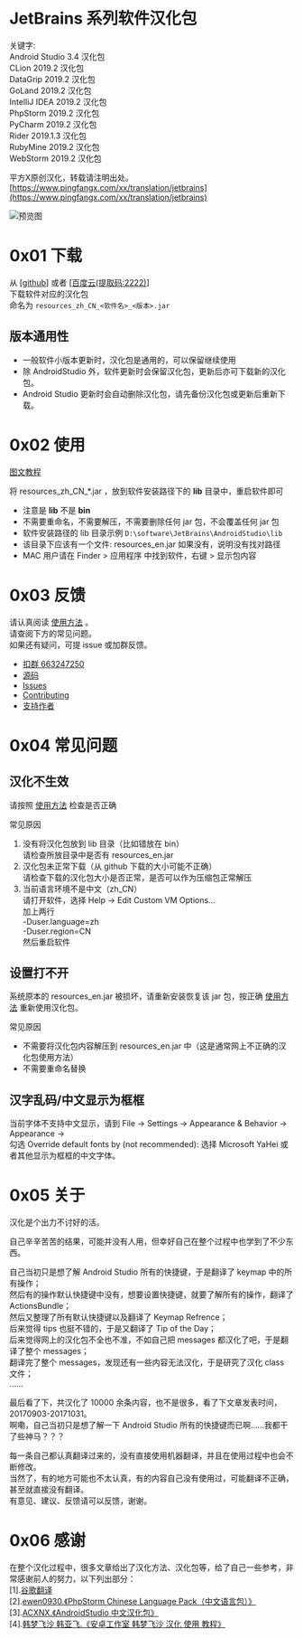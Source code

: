 # JetBrains 系列软件汉化包  
关键字:  
Android Studio 3.4 汉化包  
CLion 2019.2 汉化包  
DataGrip 2019.2 汉化包  
GoLand 2019.2 汉化包  
IntelliJ IDEA 2019.2 汉化包  
PhpStorm 2019.2 汉化包  
PyCharm 2019.2 汉化包  
Rider 2019.1.3 汉化包  
RubyMine 2019.2 汉化包  
WebStorm 2019.2 汉化包  


平方X原创汉化，转载请注明出处。  
[https://www.pingfangx.com/xx/translation/jetbrains](https://www.pingfangx.com/xx/translation/jetbrains)  

![预览图](https://pingfangx.github.io/resource/blogx/2421.1.png)


# 0x01 下载
从 [[github](https://www.pingfangx.com/xx/translation/jetbrains/download/github)]
或者 [[百度云(提取码:2222)](https://www.pingfangx.com/xx/translation/jetbrains/download/baidu)]  
下载软件对应的汉化包  
命名为 `resources_zh_CN_<软件名>_<版本>.jar`

## 版本通用性
* 一般软件小版本更新时，汉化包是通用的，可以保留继续使用
* 除 AndroidStudio 外，软件更新时会保留汉化包，更新后亦可下载新的汉化包。  
* Android Studio 更新时会自动删除汉化包，请先备份汉化包或更新后重新下载。

# 0x02 使用
[图文教程](https://www.pingfangx.com/xx/translation/jetbrains/usage/image)  

将 resources_zh_CN_\*.jar ，放到软件安装路径下的 **lib** 目录中，重启软件即可  
* 注意是 **lib** 不是 **bin**
* 不需要重命名，不需要解压，不需要删除任何 jar 包，不会覆盖任何 jar 包
* 软件安装路径的 lib 目录示例 `D:\software\JetBrains\AndroidStudio\lib`
* 该目录下应该有一个文件: resources_en.jar 如果没有，说明没有找对路径
* MAC 用户请在 Finder > 应用程序 中找到软件，右键 > 显示包内容

# 0x03 反馈
请认真阅读 [使用方法] 。  
请查阅下方的常见问题。  
如果还有疑问，可提 issue 或加群反馈。

* [扣群 663247250](https://www.pingfangx.com/xx/translation/jetbrains/feedback/qqgroup)
* [源码](https://www.pingfangx.com/xx/translation/jetbrains/download/sources)
* [Issues](https://www.pingfangx.com/xx/translation/jetbrains/feedback/issues)
* [Contributing](https://www.pingfangx.com/xx/translation/jetbrains/feedback/contributing)
* [支持作者](https://www.pingfangx.com/xx/translation/jetbrains/feedback/support)

# 0x04 常见问题
## 汉化不生效
请按照 [使用方法] 检查是否正确

常见原因
1. 没有将汉化包放到 lib 目录（比如错放在 bin）  
请检查所放目录中是否有 resources_en.jar
0. 汉化包未正常下载（从 github 下载的大小可能不正确）  
请检查下载的汉化包大小是否正常，是否可以作为压缩包正常解压
0. 当前语言环境不是中文（zh_CN）  
请打开软件，选择 Help → Edit Custom VM Options...  
加上两行  
    -Duser.language=zh  
    -Duser.region=CN  
然后重启软件


## 设置打不开
系统原本的 resources_en.jar 被损坏，请重新安装恢复该 jar 包，按正确 [使用方法] 重新使用汉化包。

常见原因
* 不需要将汉化包内容解压到 resources_en.jar 中（这是通常网上不正确的汉化包使用方法）
* 不需要重命名替换

## 汉字乱码/中文显示为框框
当前字体不支持中文显示，请到 File → Settings → Appearance & Behavior → Appearance →  
勾选 Override default fonts by (not recommended):
选择 Microsoft YaHei 或者其他显示为框框的中文字体。

# 0x05 关于
汉化是个出力不讨好的活。  

自己辛辛苦苦的结果，可能并没有人用，但幸好自己在整个过程中也学到了不少东西。

自己当初只是想了解 Android Studio 所有的快捷键，于是翻译了 keymap 中的所有操作；  
然后有的操作默认快捷键中没有，想要设置快捷键，就要了解所有的操作，翻译了 ActionsBundle；  
然后又整理了所有默认快捷键以及翻译了 Keymap Refrence；  
后来觉得 tips 也挺不错的，于是又翻译了 Tip of the Day；  
后来觉得网上的汉化包不全也不准，不如自己把 messages 都汉化了吧，于是翻译了整个 messages；  
翻译完了整个 messages，发现还有一些内容无法汉化，于是研究了汉化 class 文件；  
……

最后看了下，共汉化了 10000 余条内容，也不是很多，看了下文章发表时间，20170903-20171031。  
啊嘞，自己当初只是想了解一下 Android Studio 所有的快捷键而已啊……我都干了些神马？？？

每一条自己都认真翻译过来的，没有直接使用机器翻译，并且在使用过程中也会不断修改。  
当然了，有的地方可能也不太认真，有的内容自己没有使用过，可能翻译不正确，甚至就直接没有翻译。  
有意见、建议、反馈请可以反馈，谢谢。

# 0x06 感谢  
在整个汉化过程中，很多文章给出了汉化方法、汉化包等，给了自己一些参考，非常感谢前人的努力，以下列出部分：  
[1].[谷歌翻译](https://translate.google.cn/)  
[2].[ewen0930.《PhpStorm Chinese Language Pack（中文语言包）》](https://github.com/ewen0930)  
[3].[ACXNX.《AndroidStudio 中文汉化包》](https://github.com/ACXNX/AndroidStudio-ChineseLanguagePackage)  
[4].[韩梦飞沙 韩亚飞.《安卓工作室 韩梦飞沙 汉化 使用 教程》](http://www.cnblogs.com/yue31313/p/7464727.html)  

[使用方法]: https://www.pingfangx.com/xx/translation/jetbrains/usage (使用方法)